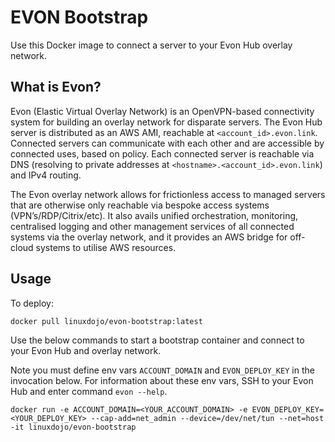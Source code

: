 # EVON Bootstrap

Use this Docker image to connect a server to your Evon Hub overlay network.

## What is Evon?

Evon (Elastic Virtual Overlay Network) is an OpenVPN-based connectivity system for building an overlay network for disparate servers. The Evon Hub server is distributed as an AWS AMI, reachable at `<account_id>.evon.link`. Connected servers can communicate with each other and are accessible by connected uses, based on policy. Each connected server is reachable via DNS (resolving to private addresses at `<hostname>.<account_id>.evon.link`) and IPv4 routing.

The Evon overlay network allows for frictionless access to managed servers that are otherwise only reachable via bespoke access systems (VPN’s/RDP/Citrix/etc). It also avails unified orchestration, monitoring, centralised logging and other management services of all connected systems via the overlay network, and it provides an AWS bridge for off-cloud systems to utilise AWS resources.

## Usage

To deploy:

```
docker pull linuxdojo/evon-bootstrap:latest
```

Use the below commands to start a bootstrap container and connect to your Evon Hub and overlay network.

Note you must define env vars `ACCOUNT_DOMAIN` and `EVON_DEPLOY_KEY` in the invocation below. For information about these env vars, SSH to your Evon Hub and enter command `evon --help`.

```
docker run -e ACCOUNT_DOMAIN=<YOUR_ACCOUNT_DOMAIN> -e EVON_DEPLOY_KEY=<YOUR_DEPLOY_KEY> --cap-add=net_admin --device=/dev/net/tun --net=host -it linuxdojo/evon-bootstrap
```
